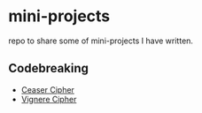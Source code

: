 # mini-projects
repo to share some of mini-projects I have written.

## Codebreaking
* [Ceaser Cipher](ceaser.py)
* [Vignere Cipher](vignere.py)